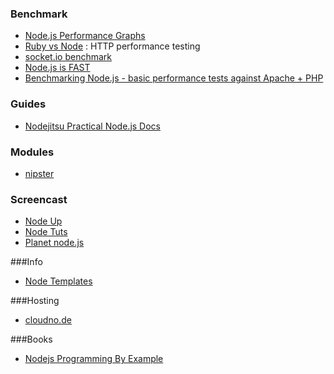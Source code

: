 ### Benchmark
* [Node.js Performance Graphs](http://arlolra.no.de/)
* [Ruby vs Node](https://github.com/carbonfive/hellod) : HTTP performance testing 
* [socket.io benchmark](http://vimeo.com/30828282)
* [Node.js is FAST](http://baudehlo.wordpress.com/2011/09/13/node-js-is-fast/)
* [Benchmarking Node.js - basic performance tests against Apache + PHP](http://zgadzaj.com/benchmarking-nodejs-basic-performance-tests-against-apache-php)

### Guides
* [Nodejitsu Practical Node.js Docs](http://docs.nodejitsu.com/)

### Modules
* [nipster](http://eirikb.github.com/nipster/)

### Screencast
* [Node Up](http://nodeup.com/)
* [Node Tuts](http://nodetuts.com/)
* [Planet node.js](http://www.planetnodejs.com/)

###Info
* [Node Templates](http://paularmstrong.github.com/node-templates/index.html)

###Hosting
* [cloudno.de](http://cloudno.de/)

###Books
* [Nodejs Programming By Example](http://www.barnesandnoble.com/w/nodejs-programming-by-example-agus-kurniawan/1112571768)